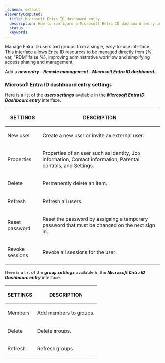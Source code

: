 ```yaml
---
_schema: default
eleventyComputed:
  title: Microsoft Entra ID dashboard entry
  description: How to configure a Microsoft Entra ID dashboard entry in {{ en.RDM}}.
  status:
  keywords:
---
```

Manage Entra ID users and groups from a single, easy-to-use interface. This interface allows Entra ID resources to be managed directly from {% var, "RDM" false %}, improving administrative workflow and simplifying access sharing and management.

Add a ***new entry - Remote management - Microsoft Entra ID dashboard.***

### **Microsoft Entra ID dashboard entry settings**

Here is a list of the ***users settings*** available in the ***Microsoft Entra ID Dashboard entry*** interface.

<table><thead><tr><th><p><strong>SETTINGS</strong></p></th><th><p><strong>DESCRIPTION</strong></p></th></tr></thead><tbody><tr><td><p>New user</p></td><td><p>Create a new user or invite an external user. </p></td></tr><tr><td><p>Properties</p></td><td><p>Properties of an user such as Identity, Job information, Contact information, Parental controls, and Settings. </p></td></tr><tr><td><p>Delete</p></td><td><p>Permanently delete an item.</p></td></tr><tr><td><p>Refresh</p></td><td><p>Refresh all users.</p></td></tr><tr><td><p>Reset password</p></td><td><p>Reset the password by assigning a temporary password that must be changed on the next sign in. </p></td></tr><tr><td><p>Revoke sessions</p></td><td><p>Revoke all sessions for the user.</p></td></tr></tbody></table>

Here is a list of the ***group settings*** available in the ***Microsoft*** ***Entra ID Dashboard entry*** interface.

<table><thead><tr><th><p><strong>SETTINGS</strong></p></th><th><p><strong>DESCRIPTION</strong></p></th></tr></thead><tbody><tr><td><p>Members</p></td><td><p>Add members to groups. </p></td></tr><tr><td><p>Delete</p></td><td><p>Delete groups.</p></td></tr><tr><td><p>Refresh</p></td><td><p>Refresh groups.</p></td></tr></tbody></table>

&nbsp;

&nbsp;

&nbsp;
